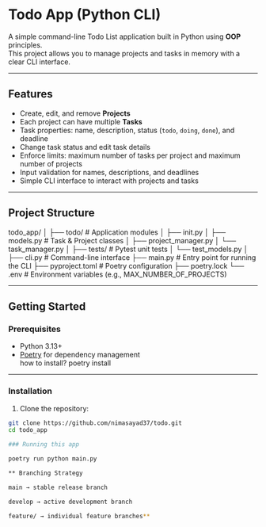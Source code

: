 # Todo App (Python CLI)

A simple command-line Todo List application built in Python using **OOP** principles.  
This project allows you to manage projects and tasks in memory with a clear CLI interface.  

---

## Features

- Create, edit, and remove **Projects**  
- Each project can have multiple **Tasks**  
- Task properties: name, description, status (`todo`, `doing`, `done`), and deadline  
- Change task status and edit task details  
- Enforce limits: maximum number of tasks per project and maximum number of projects  
- Input validation for names, descriptions, and deadlines  
- Simple CLI interface to interact with projects and tasks  

---

## Project Structure

todo_app/
│
├── todo/ # Application modules
│ ├── init.py
│ ├── models.py # Task & Project classes
│ ├── project_manager.py
│ └── task_manager.py
│
├── tests/ # Pytest unit tests
│ └── test_models.py
│
├── cli.py # Command-line interface
├── main.py # Entry point for running the CLI
├── pyproject.toml # Poetry configuration
├── poetry.lock
└── .env # Environment variables (e.g., MAX_NUMBER_OF_PROJECTS)


---

## Getting Started

### Prerequisites

- Python 3.13+  
- [Poetry](https://python-poetry.org/) for dependency management  
how to install?
poetry install

---

### Installation

1. Clone the repository:

```bash
git clone https://github.com/nimasayad37/todo.git
cd todo_app

### Running this app

poetry run python main.py

** Branching Strategy

main → stable release branch

develop → active development branch

feature/ → individual feature branches**
